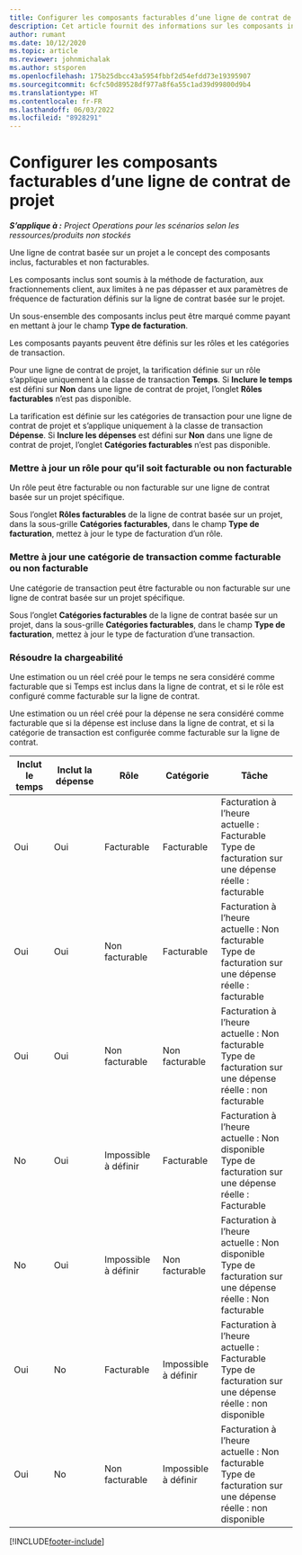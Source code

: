```yaml
---
title: Configurer les composants facturables d’une ligne de contrat de projet
description: Cet article fournit des informations sur les composants inclus, facturables et non facturables sur les lignes de contrat.
author: rumant
ms.date: 10/12/2020
ms.topic: article
ms.reviewer: johnmichalak
ms.author: stsporen
ms.openlocfilehash: 175b25dbcc43a5954fbbf2d54efdd73e19395907
ms.sourcegitcommit: 6cfc50d89528df977a8f6a55c1ad39d99800d9b4
ms.translationtype: HT
ms.contentlocale: fr-FR
ms.lasthandoff: 06/03/2022
ms.locfileid: "8928291"
---
```

# <a name="configure-chargeable-components-of-a-project-contract-line"></a>Configurer les composants facturables d’une ligne de contrat de projet

_**S’applique à :** Project Operations pour les scénarios selon les ressources/produits non stockés_

Une ligne de contrat basée sur un projet a le concept des composants inclus, facturables et non facturables.

Les composants inclus sont soumis à la méthode de facturation, aux fractionnements client, aux limites à ne pas dépasser et aux paramètres de fréquence de facturation définis sur la ligne de contrat basée sur le projet.

Un sous-ensemble des composants inclus peut être marqué comme payant en mettant à jour le champ **Type de facturation**.

Les composants payants peuvent être définis sur les rôles et les catégories de transaction.

Pour une ligne de contrat de projet, la tarification définie sur un rôle s’applique uniquement à la classe de transaction **Temps**. Si **Inclure le temps** est défini sur **Non** dans une ligne de contrat de projet, l’onglet **Rôles facturables** n’est pas disponible.

La tarification est définie sur les catégories de transaction pour une ligne de contrat de projet et s’applique uniquement à la classe de transaction **Dépense**. Si **Inclure les dépenses** est défini sur **Non** dans une ligne de contrat de projet, l’onglet **Catégories facturables** n’est pas disponible.

### <a name="update-a-role-to-be-chargeable-or-non-chargeable"></a>Mettre à jour un rôle pour qu’il soit facturable ou non facturable

Un rôle peut être facturable ou non facturable sur une ligne de contrat basée sur un projet spécifique.

Sous l’onglet **Rôles facturables** de la ligne de contrat basée sur un projet, dans la sous-grille **Catégories facturables**, dans le champ **Type de facturation**, mettez à jour le type de facturation d’un rôle.

### <a name="update-a-transaction-category-to-be-chargeable-or-non-chargeable"></a>Mettre à jour une catégorie de transaction comme facturable ou non facturable

Une catégorie de transaction peut être facturable ou non facturable sur une ligne de contrat basée sur un projet spécifique.

Sous l’onglet **Catégories facturables** de la ligne de contrat basée sur un projet, dans la sous-grille **Catégories facturables**, dans le champ **Type de facturation**, mettez à jour le type de facturation d’une transaction.

### <a name="resolve-chargeability"></a>Résoudre la chargeabilité

Une estimation ou un réel créé pour le temps ne sera considéré comme facturable que si Temps est inclus dans la ligne de contrat, et si le rôle est configuré comme facturable sur la ligne de contrat.

Une estimation ou un réel créé pour la dépense ne sera considéré comme facturable que si la dépense est incluse dans la ligne de contrat, et si la catégorie de transaction est configurée comme facturable sur la ligne de contrat.

| Inclut le temps | Inclut la dépense | Rôle | Catégorie | Tâche |
| --- | --- | --- | --- | --- |
| Oui | Oui | Facturable | Facturable | Facturation à l’heure actuelle : Facturable </br>Type de facturation sur une dépense réelle : facturable |
| Oui | Oui | Non facturable | Facturable | Facturation à l’heure actuelle : Non facturable </br>Type de facturation sur une dépense réelle : facturable |
| Oui | Oui | Non facturable | Non facturable | Facturation à l’heure actuelle : Non facturable </br>Type de facturation sur une dépense réelle : non facturable |
| No | Oui | Impossible à définir | Facturable | Facturation à l’heure actuelle : Non disponible </br>Type de facturation sur une dépense réelle : Facturable |
| No | Oui | Impossible à définir | Non facturable | Facturation à l’heure actuelle : Non disponible </br>Type de facturation sur une dépense réelle : Non facturable |
| Oui | No | Facturable | Impossible à définir | Facturation à l’heure actuelle : Facturable </br>Type de facturation sur une dépense réelle : non disponible |
| Oui | No | Non facturable | Impossible à définir | Facturation à l’heure actuelle : Non facturable </br> Type de facturation sur une dépense réelle : non disponible |


[!INCLUDE[footer-include](../includes/footer-banner.md)]
